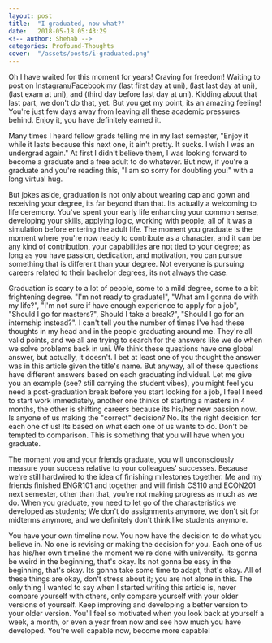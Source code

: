 ```yaml
---
layout: post
title:  "I graduated, now what?"
date:   2018-05-18 05:43:29
<!-- author: Shehab -->
categories: Profound-Thoughts
cover:  "/assets/posts/i-graduated.png"
---
```


Oh I have waited for this moment for years! Craving for freedom! Waiting to post on Instagram/Facebook my (last first day at uni), (last last day at uni), (last exam at uni), and (third day before last day at uni). Kidding about that last part, we don't do that, yet. But you get my point, its an amazing feeling! You're just few days away from leaving all these academic pressures behind. Enjoy it, you have definitely earned it.

Many times I heard fellow grads telling me in my last semester, "Enjoy it while it lasts because this next one, it ain't pretty. It sucks. I wish I was an undergrad again." At first I didn't believe them, I was looking forward to become a graduate and a free adult to do whatever. But now, if you're a graduate and you're reading this, "I am so sorry for doubting you!" with a long virtual hug.

But jokes aside, graduation is not only about wearing cap and gown and receiving your degree, its far beyond than that. Its actually a welcoming to life ceremony. You've spent your early life enhancing your common sense, developing your skills, applying logic, working with people; all of it was a simulation before entering the adult life. The moment you graduate is the moment where you're now ready to contribute as a character, and it can be any kind of contribution, your capabilities are not tied to your degree; as long as you have passion, dedication, and motivation, you can pursue something that is different than your degree. Not everyone is pursuing careers related to their bachelor degrees, its not always the case.

Graduation is scary to a lot of people, some to a mild degree, some to a bit frightening degree. "I'm not ready to graduate!", "What am I gonna do with my life?", "I'm not sure if have enough experience to apply for a job", "Should I go for masters?", Should I take a break?", "Should I go for an internship instead?". I can't tell you the number of times I've had these thoughts in my head and in the people graduating around me. They're all valid points, and we all are trying to search for the answers like we do when we solve problems back in uni. We think these questions have one global answer, but actually, it doesn't. I bet at least one of you thought the answer was in this article given the title's name. But anyway, all of these questions have different answers based on each graduating individual. Let me give you an example (see? still carrying the student vibes), you might feel you need a post-graduation break before you start looking for a job, I feel I need to start work immediately, another one thinks of starting a masters in 4 months, the other is shifting careers because its his/her new passion now. Is anyone of us making the "correct" decision? No. Its the right decision for each one of us! Its based on what each one of us wants to do. Don't be tempted to comparison. This is something that you will have when you graduate.

The moment you and your friends graduate, you will unconsciously measure your success relative to your colleagues' successes. Because we're still hardwired to the idea of finishing milestones together. Me and my friends finished ENGR101 and together and will finish CS110 and ECON201 next semester, other than that, you're not making progress as much as we do. When you graduate, you need to let go of the characteristics we developed as students; We don't do assignments anymore, we don't sit for midterms anymore, and we definitely don't think like students anymore.

You have your own timeline now. You now have the decision to do what you believe in. No one is revising or making the decision for you. Each one of us has his/her own timeline the moment we're done with university. Its gonna be weird in the beginning, that's okay. Its not gonna be easy in the beginning, that's okay. Its gonna take some time to adapt, that's okay. All of these things are okay, don't stress about it; you are not alone in this. The only thing I wanted to say when I started writing this article is, never compare yourself with others, only compare yourself with your older versions of yourself. Keep improving and developing a better version to your older version. You'll feel so motivated when you look back at yourself a week, a month, or even a year from now and see how much you have developed. You're well capable now, become more capable!